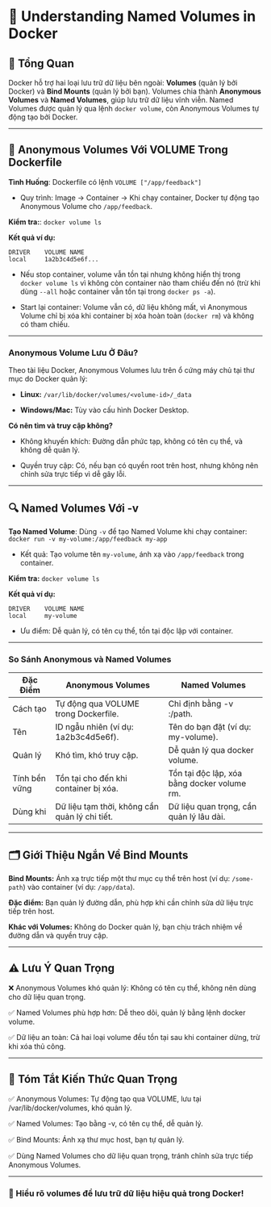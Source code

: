 # 📝 Understanding Named Volumes in Docker

## 📌 Tổng Quan

Docker hỗ trợ hai loại lưu trữ dữ liệu bên ngoài: **Volumes** (quản lý bởi Docker) và **Bind Mounts** (quản lý bởi bạn). Volumes chia thành **Anonymous Volumes** và **Named Volumes**, giúp lưu trữ dữ liệu vĩnh viễn. Named Volumes được quản lý qua lệnh `docker volume`, còn Anonymous Volumes tự động tạo bởi Docker.

---

## 🚀 Anonymous Volumes Với VOLUME Trong Dockerfile

**Tình Huống**: Dockerfile có lệnh `VOLUME ["/app/feedback"]`

- Quy trình: Image → Container → Khi chạy container, Docker tự động tạo Anonymous Volume cho `/app/feedback`.

**Kiểm tra:**: `docker volume ls`

**Kết quả ví dụ:**
```
DRIVER    VOLUME NAME
local     1a2b3c4d5e6f...
```

- Nếu stop container, volume vẫn tồn tại nhưng không hiển thị trong `docker volume ls` vì không còn container nào tham chiếu đến nó (trừ khi dùng `--all` hoặc container vẫn tồn tại trong `docker ps -a`).

- Start lại container: Volume vẫn có, dữ liệu không mất, vì Anonymous Volume chỉ bị xóa khi container bị xóa hoàn toàn (`docker rm`) và không có tham chiếu.

---

### Anonymous Volume Lưu Ở Đâu?

Theo tài liệu Docker, Anonymous Volumes lưu trên ổ cứng máy chủ tại thư mục do Docker quản lý:

- **Linux:** `/var/lib/docker/volumes/<volume-id>/_data`

- **Windows/Mac:** Tùy vào cấu hình Docker Desktop.

**Có nên tìm và truy cập không?**

- Không khuyến khích: Đường dẫn phức tạp, không có tên cụ thể, và không dễ quản lý.

- Quyền truy cập: Có, nếu bạn có quyền root trên host, nhưng không nên chỉnh sửa trực tiếp vì dễ gây lỗi.

---

## 🔍 Named Volumes Với -v

**Tạo Named Volume**: Dùng `-v` để tạo Named Volume khi chạy container: `docker run -v my-volume:/app/feedback my-app`

- Kết quả: Tạo volume tên `my-volume`, ánh xạ vào `/app/feedback` trong container.

**Kiểm tra:** `docker volume ls`

**Kết quả ví dụ:**
```
DRIVER    VOLUME NAME
local     my-volume
```

- Ưu điểm: Dễ quản lý, có tên cụ thể, tồn tại độc lập với container.

---

### So Sánh Anonymous và Named Volumes

| Đặc Điểm    | Anonymous Volumes                        | Named Volumes                        |
|-------------|------------------------------------------|--------------------------------------|
| Cách tạo    | Tự động qua VOLUME trong Dockerfile.     | Chỉ định bằng -v <name>:/path.       |
| Tên         | ID ngẫu nhiên (ví dụ: 1a2b3c4d5e6f).     | Tên do bạn đặt (ví dụ: my-volume).   |
| Quản lý     | Khó tìm, khó truy cập.                   | Dễ quản lý qua docker volume.        |
| Tính bền vững| Tồn tại cho đến khi container bị xóa.   | Tồn tại độc lập, xóa bằng docker volume rm. |
| Dùng khi    | Dữ liệu tạm thời, không cần quản lý chi tiết. | Dữ liệu quan trọng, cần quản lý lâu dài. |

---

## 🗂️ Giới Thiệu Ngắn Về Bind Mounts

**Bind Mounts:** Ánh xạ trực tiếp một thư mục cụ thể trên host (ví dụ: `/some-path`) vào container (ví dụ: `/app/data`).  

**Đặc điểm:** Bạn quản lý đường dẫn, phù hợp khi cần chỉnh sửa dữ liệu trực tiếp trên host.  

**Khác với Volumes:** Không do Docker quản lý, bạn chịu trách nhiệm về đường dẫn và quyền truy cập.

---

## ⚠️ Lưu Ý Quan Trọng

❌ Anonymous Volumes khó quản lý: Không có tên cụ thể, không nên dùng cho dữ liệu quan trọng.

✅ Named Volumes phù hợp hơn: Dễ theo dõi, quản lý bằng lệnh docker volume.

✅ Dữ liệu an toàn: Cả hai loại volume đều tồn tại sau khi container dừng, trừ khi xóa thủ công.

---

## 📌 Tóm Tắt Kiến Thức Quan Trọng

✅ Anonymous Volumes: Tự động tạo qua VOLUME, lưu tại /var/lib/docker/volumes, khó quản lý.

✅ Named Volumes: Tạo bằng -v, có tên cụ thể, dễ quản lý.

✅ Bind Mounts: Ánh xạ thư mục host, bạn tự quản lý.

✅ Dùng Named Volumes cho dữ liệu quan trọng, tránh chỉnh sửa trực tiếp Anonymous Volumes.

---

### 🚀 Hiểu rõ volumes để lưu trữ dữ liệu hiệu quả trong Docker!
